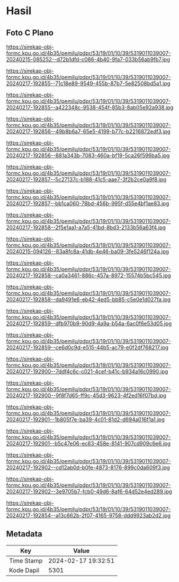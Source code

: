 # Hasil

## Foto C Plano

https://sirekap-obj-formc.kpu.go.id/4b35/pemilu/pdpr/53/19/01/10/39/5319011039007-20240215-085252--d72b1dfd-c086-4b40-9fa7-033b56ab9fb7.jpg

https://sirekap-obj-formc.kpu.go.id/4b35/pemilu/pdpr/53/19/01/10/39/5319011039007-20240217-192855--71c18e89-9549-455b-87b7-5e82508bd5a1.jpg

https://sirekap-obj-formc.kpu.go.id/4b35/pemilu/pdpr/53/19/01/10/39/5319011039007-20240217-192855--a422348c-9538-454f-85b3-8ab05e92a938.jpg

https://sirekap-obj-formc.kpu.go.id/4b35/pemilu/pdpr/53/19/01/10/39/5319011039007-20240217-192856--49b8b6a7-65e5-4199-b77c-b2216872edf3.jpg

https://sirekap-obj-formc.kpu.go.id/4b35/pemilu/pdpr/53/19/01/10/39/5319011039007-20240217-192856--881a343b-7083-460a-bf19-5ca26f596ba5.jpg

https://sirekap-obj-formc.kpu.go.id/4b35/pemilu/pdpr/53/19/01/10/39/5319011039007-20240217-192857--5c27137c-b188-41c5-aae7-3f2b2ce0a9f8.jpg

https://sirekap-obj-formc.kpu.go.id/4b35/pemilu/pdpr/53/19/01/10/39/5319011039007-20240217-192857--bb1ca060-78bd-456b-995f-d55e4bf1ae83.jpg

https://sirekap-obj-formc.kpu.go.id/4b35/pemilu/pdpr/53/19/01/10/39/5319011039007-20240217-192858--2f5e1aa1-a7a5-41bd-8bd3-2133b56a63f4.jpg

https://sirekap-obj-formc.kpu.go.id/4b35/pemilu/pdpr/53/19/01/10/39/5319011039007-20240215-094126--83a8fc8a-41db-4e46-ba09-3fe5246f124a.jpg

https://sirekap-obj-formc.kpu.go.id/4b35/pemilu/pdpr/53/19/01/10/39/5319011039007-20240217-192858--ca0a3461-886c-457a-8972-15574b5bc545.jpg

https://sirekap-obj-formc.kpu.go.id/4b35/pemilu/pdpr/53/19/01/10/39/5319011039007-20240217-192858--da9491e6-eb42-4ed5-bb85-c5e0e1d027fa.jpg

https://sirekap-obj-formc.kpu.go.id/4b35/pemilu/pdpr/53/19/01/10/39/5319011039007-20240217-192859--dfb970b9-90d9-4a9a-b54a-6ac0f6e53d05.jpg

https://sirekap-obj-formc.kpu.go.id/4b35/pemilu/pdpr/53/19/01/10/39/5319011039007-20240217-192859--ce6d0c9d-e515-44b5-ac79-e0f2df768217.jpg

https://sirekap-obj-formc.kpu.go.id/4b35/pemilu/pdpr/53/19/01/10/39/5319011039007-20240217-192900--7ddf4c6c-c021-4cef-b41c-b934a16c0990.jpg

https://sirekap-obj-formc.kpu.go.id/4b35/pemilu/pdpr/53/19/01/10/39/5319011039007-20240217-192900--9f8f7d65-ff9c-45d3-9623-4f2ed16f07bd.jpg

https://sirekap-obj-formc.kpu.go.id/4b35/pemilu/pdpr/53/19/01/10/39/5319011039007-20240217-192901--1b805f7e-ba39-4c01-81d2-d694a016f1a1.jpg

https://sirekap-obj-formc.kpu.go.id/4b35/pemilu/pdpr/53/19/01/10/39/5319011039007-20240217-192901--b5c47e06-ec83-458e-8141-907cd909c6e6.jpg

https://sirekap-obj-formc.kpu.go.id/4b35/pemilu/pdpr/53/19/01/10/39/5319011039007-20240217-192902--cd12ab0d-b0fe-4873-8176-899c0da609f3.jpg

https://sirekap-obj-formc.kpu.go.id/4b35/pemilu/pdpr/53/19/01/10/39/5319011039007-20240217-192902--3e9705b7-fcb0-49d6-8af6-64d52e4ed289.jpg

https://sirekap-obj-formc.kpu.go.id/4b35/pemilu/pdpr/53/19/01/10/39/5319011039007-20240217-192854--a13c662b-2f07-4165-9758-ddd9923ab2d2.jpg


## Metadata

| Key        | Value               |
| ---------- | ------------------- |
| Time Stamp | 2024-02-17 19:32:51 |
| Kode Dapil | 5301                |



